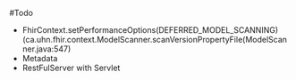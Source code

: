 #Todo
- FhirContext.setPerformanceOptions(DEFERRED_MODEL_SCANNING) (ca.uhn.fhir.context.ModelScanner.scanVersionPropertyFile(ModelScanner.java:547)
- Metadata
- RestFulServer with Servlet